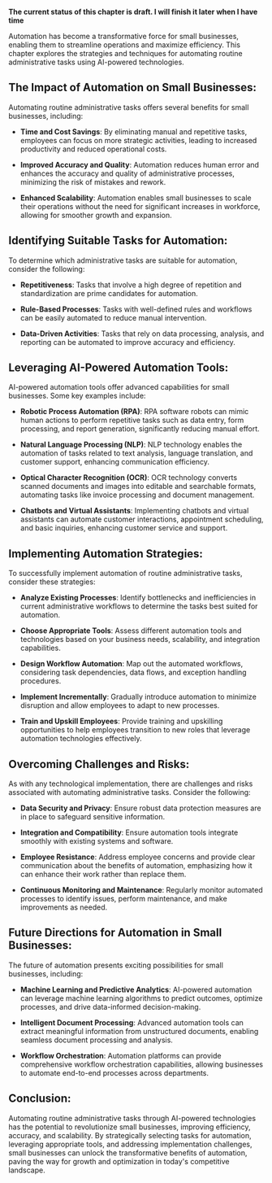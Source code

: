 **The current status of this chapter is draft. I will finish it later when I have time**

Automation has become a transformative force for small businesses, enabling them to streamline operations and maximize efficiency. This chapter explores the strategies and techniques for automating routine administrative tasks using AI-powered technologies.

The Impact of Automation on Small Businesses:
---------------------------------------------

Automating routine administrative tasks offers several benefits for small businesses, including:

* **Time and Cost Savings**: By eliminating manual and repetitive tasks, employees can focus on more strategic activities, leading to increased productivity and reduced operational costs.

* **Improved Accuracy and Quality**: Automation reduces human error and enhances the accuracy and quality of administrative processes, minimizing the risk of mistakes and rework.

* **Enhanced Scalability**: Automation enables small businesses to scale their operations without the need for significant increases in workforce, allowing for smoother growth and expansion.

Identifying Suitable Tasks for Automation:
------------------------------------------

To determine which administrative tasks are suitable for automation, consider the following:

* **Repetitiveness**: Tasks that involve a high degree of repetition and standardization are prime candidates for automation.

* **Rule-Based Processes**: Tasks with well-defined rules and workflows can be easily automated to reduce manual intervention.

* **Data-Driven Activities**: Tasks that rely on data processing, analysis, and reporting can be automated to improve accuracy and efficiency.

Leveraging AI-Powered Automation Tools:
---------------------------------------

AI-powered automation tools offer advanced capabilities for small businesses. Some key examples include:

* **Robotic Process Automation (RPA)**: RPA software robots can mimic human actions to perform repetitive tasks such as data entry, form processing, and report generation, significantly reducing manual effort.

* **Natural Language Processing (NLP)**: NLP technology enables the automation of tasks related to text analysis, language translation, and customer support, enhancing communication efficiency.

* **Optical Character Recognition (OCR)**: OCR technology converts scanned documents and images into editable and searchable formats, automating tasks like invoice processing and document management.

* **Chatbots and Virtual Assistants**: Implementing chatbots and virtual assistants can automate customer interactions, appointment scheduling, and basic inquiries, enhancing customer service and support.

Implementing Automation Strategies:
-----------------------------------

To successfully implement automation of routine administrative tasks, consider these strategies:

* **Analyze Existing Processes**: Identify bottlenecks and inefficiencies in current administrative workflows to determine the tasks best suited for automation.

* **Choose Appropriate Tools**: Assess different automation tools and technologies based on your business needs, scalability, and integration capabilities.

* **Design Workflow Automation**: Map out the automated workflows, considering task dependencies, data flows, and exception handling procedures.

* **Implement Incrementally**: Gradually introduce automation to minimize disruption and allow employees to adapt to new processes.

* **Train and Upskill Employees**: Provide training and upskilling opportunities to help employees transition to new roles that leverage automation technologies effectively.

Overcoming Challenges and Risks:
--------------------------------

As with any technological implementation, there are challenges and risks associated with automating administrative tasks. Consider the following:

* **Data Security and Privacy**: Ensure robust data protection measures are in place to safeguard sensitive information.

* **Integration and Compatibility**: Ensure automation tools integrate smoothly with existing systems and software.

* **Employee Resistance**: Address employee concerns and provide clear communication about the benefits of automation, emphasizing how it can enhance their work rather than replace them.

* **Continuous Monitoring and Maintenance**: Regularly monitor automated processes to identify issues, perform maintenance, and make improvements as needed.

Future Directions for Automation in Small Businesses:
-----------------------------------------------------

The future of automation presents exciting possibilities for small businesses, including:

* **Machine Learning and Predictive Analytics**: AI-powered automation can leverage machine learning algorithms to predict outcomes, optimize processes, and drive data-informed decision-making.

* **Intelligent Document Processing**: Advanced automation tools can extract meaningful information from unstructured documents, enabling seamless document processing and analysis.

* **Workflow Orchestration**: Automation platforms can provide comprehensive workflow orchestration capabilities, allowing businesses to automate end-to-end processes across departments.

Conclusion:
-----------

Automating routine administrative tasks through AI-powered technologies has the potential to revolutionize small businesses, improving efficiency, accuracy, and scalability. By strategically selecting tasks for automation, leveraging appropriate tools, and addressing implementation challenges, small businesses can unlock the transformative benefits of automation, paving the way for growth and optimization in today's competitive landscape.
